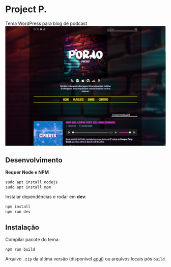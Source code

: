 # Project P.  
Tema WordPress para blog de podcast  
![Screenshot](screenshot.png)

## Desenvolvimento
**Requer Node e NPM**  
```
sudo apt install nodejs
sudo apt install npm
```
Instalar dependências e rodar em **dev**:  
```
npm install
npm run dev
```

## Instalação
Compilar pacote do tema:  
```
npm run build
```

Arquivo <code>.zip</code> da última versão (disponível [aqui](https://github.com/victorandeloci/project_p/releases)) ou arquivos locais pós <code>build</code>

